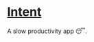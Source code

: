 # [Intent]([https://maskmanlucifer.github.io/Intent/](https://maskmanlucifer.github.io/intent-site/))
A slow productivity app 😴.
